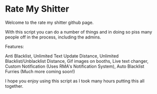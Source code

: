 # Rate My Shitter

Welcome to the rate my shitter github page.

With this script you can do a number of things and in doing so piss many people off in the process, including the admins.

Features:


Anti Blacklist, 
Unlimited Text Update Distance, 
Unlimited Blacklist/Unblacklist Distance, 
Gif images on booths, 
Live text changer, 
Custom Notification (Uses RMA's Notification System), 
Auto Blacklist Furries
(Much more coming soon!)

I hope you enjoy using this script as I took many hours putting this all together.
